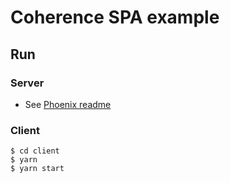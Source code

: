 # Coherence SPA example

## Run

### Server

* See [Phoenix readme](https://github.com/klacointe/coherence_spa_example/tree/master/server)

### Client

```
$ cd client
$ yarn
$ yarn start
```
